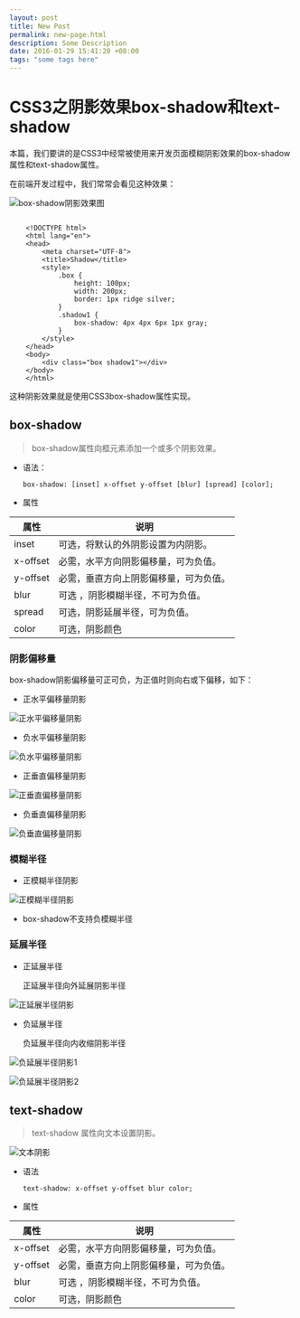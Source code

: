 ```yaml
---
layout: post
title: New Post
permalink: new-page.html
description: Some Description
date: 2016-01-29 15:41:20 +08:00
tags: "some tags here"
---
```


# CSS3之阴影效果box-shadow和text-shadow

本篇，我们要讲的是CSS3中经常被使用来开发页面模糊阴影效果的box-shadow属性和text-shadow属性。

在前端开发过程中，我们常常会看见这种效果：

![box-shadow阴影效果图](http://blog-resource.bj.bcebos.com/photos/2016_01/shadow1.png)

```

	<!DOCTYPE html>
	<html lang="en">
	<head>
		<meta charset="UTF-8">
		<title>Shadow</title>
		<style>
			.box {
				height: 100px;
				width: 200px;
				border: 1px ridge silver;
			}
			.shadow1 {
				box-shadow: 4px 4px 6px 1px gray;
			}
		</style>
	</head>
	<body>
		<div class="box shadow1"></div>
	</body>
	</html>
```

这种阴影效果就是使用CSS3box-shadow属性实现。

## box-shadow

> box-shadow属性向框元素添加一个或多个阴影效果。

- 语法：

	`box-shadow: [inset] x-offset y-offset [blur] [spread] [color];`
	
- 属性

属性         |说明
---------- | ----------
inset         |可选，将默认的外阴影设置为内阴影。
x-offset    |必需，水平方向阴影偏移量，可为负值。
y-offset    |必需，垂直方向上阴影偏移量，可为负值。
blur          | 可选 ，阴影模糊半径，不可为负值。
spread     |可选，阴影延展半径，可为负值。
color        |可选，阴影颜色

### 阴影偏移量
box-shadow阴影偏移量可正可负，为正值时则向右或下偏移，如下：

- 正水平偏移量阴影

![正水平偏移量阴影](http://blog-resource.bj.bcebos.com/photos/2016_01/css_shadow4.png)

- 负水平偏移量阴影

![负水平偏移量阴影](http://blog-resource.bj.bcebos.com/photos/2016_01/css_shadow5.png)

- 正垂直偏移量阴影

![正垂直偏移量阴影](http://blog-resource.bj.bcebos.com/photos/2016_01/css_shadow6.png)

- 负垂直偏移量阴影

![负垂直偏移量阴影](http://blog-resource.bj.bcebos.com/photos/2016_01/css_shadow7.png)

### 模糊半径

- 正模糊半径阴影

![正模糊半径阴影](http://blog-resource.bj.bcebos.com/photos/2016_01/css_shadow3.png)

- box-shadow不支持负模糊半径

### 延展半径

- 正延展半径

	正延展半径向外延展阴影半径

![正延展半径阴影](http://blog-resource.bj.bcebos.com/photos/2016_01/css_shadow8.png)

- 负延展半径

	负延展半径向内收缩阴影半径

![负延展半径阴影1](http://blog-resource.bj.bcebos.com/photos/2016_01/css_shadow9.png)

![负延展半径阴影2](http://blog-resource.bj.bcebos.com/photos/2016_01/css_shadow10.png)

## text-shadow

> text-shadow 属性向文本设置阴影。

![文本阴影](http://blog-resource.bj.bcebos.com/photos/2016_01/css_textshadow.png)

- 语法

	`text-shadow: x-offset y-offset blur color;`

- 属性

属性         |说明
---------- | ----------
x-offset    |必需，水平方向阴影偏移量，可为负值。
y-offset    |必需，垂直方向上阴影偏移量，可为负值。
blur          | 可选 ，阴影模糊半径，不可为负值。
color        |可选，阴影颜色
